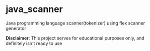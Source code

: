 # java_scanner
Java programming language scanner(tokenizer) using flex scanner generator

<b>Disclaimer</b>: This project serves for educational purposes only, and definitely isn't ready to use
